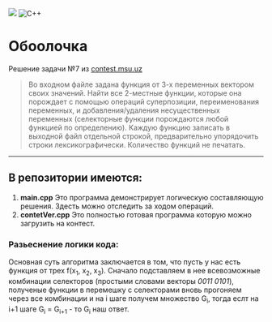 
![](https://img.shields.io/badge/9randeza-%F000000.svg?style=for-the-badge&logoColor=white)
![C++](https://img.shields.io/badge/c++-%2300599C.svg?style=for-the-badge&logo=c%2B%2B&logoColor=white)

# Обоолочка
Решение задачи №7 из [contest.msu.uz](https://contest.msu.uz/) 
> Во входном файле задана функция от 3-х переменных вектором своих значений. Найти все 2-местные функции, которые она порождает с помощью операций суперпозиции, переименования переменных,
> и добавления/удаления несущественных переменных (селекторные функции порождаются любой функцией по определению).
> Каждую функцию записать в выходной файл отдельной строкой, предварительно упорядочить строки лексикографически. Количество функций не печатать.
____

## В репозитории имеются:
1. **main.cpp**
   Это программа демонстрирует логическую составляющую решения. Здесть можно отследить за ходом операций.
2. **contetVer.cpp**
   Это полностью готовая программа которую можно загрузить на контест.
### Разьеснение логики кода:
Основная суть алгоритма заключается в том, что пусть у нас есть функция от трех f(x<sub>1</sub>, x<sub>2</sub>, x<sub>3</sub>). Сначало подставляем в нее всевозможные комбинации селекторов (простыми словами векторы *0011* *0101*), полученые функции в перемешку с селекторами вновь прогоняем через все комбинации и на i шаге получем множество G<sub>i</sub>, тогда еслт на i+1 шаге  G<sub>i</sub> = G<sub>i+1</sub> - то G<sub>i</sub> наш ответ.
